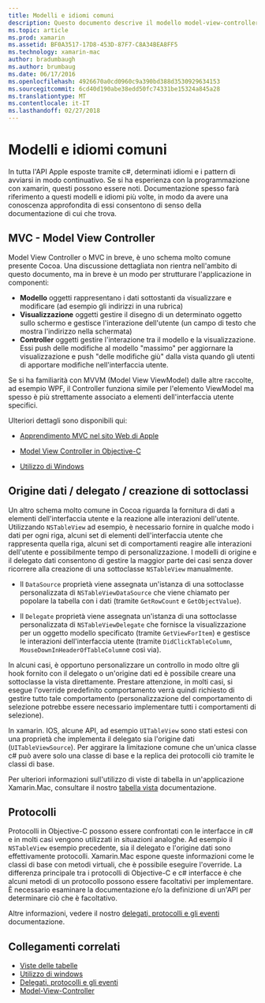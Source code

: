 ```yaml
---
title: Modelli e idiomi comuni
description: Questo documento descrive il modello model-view-controller, modelli di origine e il delegato di dati e i protocolli.
ms.topic: article
ms.prod: xamarin
ms.assetid: BF0A3517-17D8-453D-87F7-C8A34BEA8FF5
ms.technology: xamarin-mac
author: bradumbaugh
ms.author: brumbaug
ms.date: 06/17/2016
ms.openlocfilehash: 4926670a0cd0960c9a390bd388d3530929634153
ms.sourcegitcommit: 6cd40d190abe38edd50fc74331be15324a845a28
ms.translationtype: MT
ms.contentlocale: it-IT
ms.lasthandoff: 02/27/2018
---
```

# <a name="common-patterns-and-idioms"></a>Modelli e idiomi comuni

In tutta l'API Apple esposte tramite c#, determinati idiomi e i pattern di avviarsi in modo continuativo. Se si ha esperienza con la programmazione con xamarin, questi possono essere noti. Documentazione spesso farà riferimento a questi modelli e idiomi più volte, in modo da avere una conoscenza approfondita di essi consentono di senso della documentazione di cui che trova.

## <a name="mvc---model-view-controller"></a>MVC - Model View Controller

Model View Controller o MVC in breve, è uno schema molto comune presente Cocoa. Una discussione dettagliata non rientra nell'ambito di questo documento, ma in breve è un modo per strutturare l'applicazione in componenti:

- **Modello** oggetti rappresentano i dati sottostanti da visualizzare e modificare (ad esempio gli indirizzi in una rubrica)
- **Visualizzazione** oggetti gestire il disegno di un determinato oggetto sullo schermo e gestisce l'interazione dell'utente (un campo di testo che mostra l'indirizzo nella schermata)
- **Controller** oggetti gestire l'interazione tra il modello e la visualizzazione. Essi push delle modifiche al modello "massimo" per aggiornare la visualizzazione e push "delle modifiche giù" dalla vista quando gli utenti di apportare modifiche nell'interfaccia utente.

Se si ha familiarità con MVVM (Model View ViewModel) dalle altre raccolte, ad esempio WPF, il Controller funziona simile per l'elemento ViewModel ma spesso è più strettamente associato a elementi dell'interfaccia utente specifici.

Ulteriori dettagli sono disponibili qui:

- [Apprendimento MVC nel sito Web di Apple](https://developer.apple.com/library/ios/documentation/general/conceptual/devpedia-cocoacore/MVC.html)

- [Model View Controller in Objective-C](https://developer.apple.com/library/ios/documentation/general/conceptual/CocoaEncyclopedia/Model-View-Controller/Model-View-Controller.html)
- [Utilizzo di Windows](~/mac/user-interface/window.md)

## <a name="data-source--delegate--subclassing"></a>Origine dati / delegato / creazione di sottoclassi

Un altro schema molto comune in Cocoa riguarda la fornitura di dati a elementi dell'interfaccia utente e la reazione alle interazioni dell'utente. Utilizzando `NSTableView` ad esempio, è necessario fornire in qualche modo i dati per ogni riga, alcuni set di elementi dell'interfaccia utente che rappresenta quella riga, alcuni set di comportamenti reagire alle interazioni dell'utente e possibilmente tempo di personalizzazione. I modelli di origine e il delegato dati consentono di gestire la maggior parte dei casi senza dover ricorrere alla creazione di una sottoclasse `NSTableView` manualmente.

- Il `DataSource` proprietà viene assegnata un'istanza di una sottoclasse personalizzata di `NSTableViewDataSource` che viene chiamato per popolare la tabella con i dati (tramite `GetRowCount` e `GetObjectValue`).

- Il `Delegate` proprietà viene assegnata un'istanza di una sottoclasse personalizzata di `NSTableViewDelegate` che fornisce la visualizzazione per un oggetto modello specificato (tramite `GetViewForItem`) e gestisce le interazioni dell'interfaccia utente (tramite `DidClickTableColumn`, `MouseDownInHeaderOfTableColumn`e così via).

In alcuni casi, è opportuno personalizzare un controllo in modo oltre gli hook fornito con il delegato o un'origine dati ed è possibile creare una sottoclasse la vista direttamente. Prestare attenzione, in molti casi, si esegue l'override predefinito comportamento verrà quindi richiesto di gestire tutto tale comportamento (personalizzazione del comportamento di selezione potrebbe essere necessario implementare tutti i comportamenti di selezione).

In xamarin. IOS, alcune API, ad esempio `UITableView` sono stati estesi con una proprietà che implementa il delegato sia l'origine dati (`UITableViewSource`). Per aggirare la limitazione comune che un'unica classe c# può avere solo una classe di base e la replica dei protocolli ciò tramite le classi di base.

Per ulteriori informazioni sull'utilizzo di viste di tabella in un'applicazione Xamarin.Mac, consultare il nostro [tabella vista](~/mac/user-interface/table-view.md) documentazione.

## <a name="protocols"></a>Protocolli

Protocolli in Objective-C possono essere confrontati con le interfacce in c# e in molti casi vengono utilizzati in situazioni analoghe. Ad esempio il `NSTableView` esempio precedente, sia il delegato e l'origine dati sono effettivamente protocolli. Xamarin.Mac espone queste informazioni come le classi di base con metodi virtuali, che è possibile eseguire l'override. La differenza principale tra i protocolli di Objective-C e c# interfacce è che alcuni metodi di un protocollo possono essere facoltativi per implementare. È necessario esaminare la documentazione e/o la definizione di un'API per determinare ciò che è facoltativo.

Altre informazioni, vedere il nostro [delegati, protocolli e gli eventi](~/ios/app-fundamentals/delegates-protocols-and-events.md) documentazione.



## <a name="related-links"></a>Collegamenti correlati

- [Viste delle tabelle](~/mac/user-interface/table-view.md)
- [Utilizzo di windows](~/mac/user-interface/window.md)
- [Delegati, protocolli e gli eventi](~/ios/app-fundamentals/delegates-protocols-and-events.md)
- [Model-View-Controller](https://developer.apple.com/library/ios/documentation/general/conceptual/CocoaEncyclopedia/Model-View-Controller/Model-View-Controller.html)

